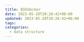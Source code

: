 ```yaml
---
title: 初识docker
date: 2023-05-28T20:28:42+08:00
updated: 2023-05-28T20:28:42+08:00
tags:
categories:
  - data structure
---
```




